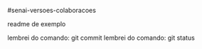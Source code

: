 #senai-versoes-colaboracoes

readme de exemplo

lembrei do comando: git commit
lembrei do comando: git status

